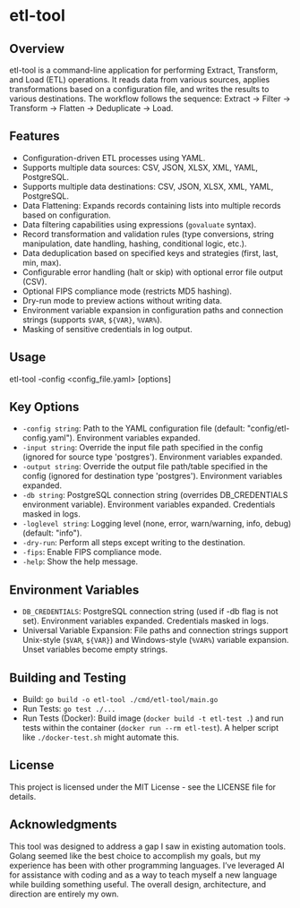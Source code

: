# etl-tool

## Overview

etl-tool is a command-line application for performing Extract, Transform, and Load (ETL) operations. It reads data from various sources, applies transformations based on a configuration file, and writes the results to various destinations. The workflow follows the sequence: Extract -> Filter -> Transform -> Flatten -> Deduplicate -> Load.

## Features

*   Configuration-driven ETL processes using YAML.
*   Supports multiple data sources: CSV, JSON, XLSX, XML, YAML, PostgreSQL.
*   Supports multiple data destinations: CSV, JSON, XLSX, XML, YAML, PostgreSQL.
*   Data Flattening: Expands records containing lists into multiple records based on configuration.
*   Data filtering capabilities using expressions (`govaluate` syntax).
*   Record transformation and validation rules (type conversions, string manipulation, date handling, hashing, conditional logic, etc.).
*   Data deduplication based on specified keys and strategies (first, last, min, max).
*   Configurable error handling (halt or skip) with optional error file output (CSV).
*   Optional FIPS compliance mode (restricts MD5 hashing).
*   Dry-run mode to preview actions without writing data.
*   Environment variable expansion in configuration paths and connection strings (supports `$VAR`, `${VAR}`, `%VAR%`).
*   Masking of sensitive credentials in log output.

## Usage

etl-tool -config <config_file.yaml> [options]

## Key Options

*   `-config string`: Path to the YAML configuration file (default: "config/etl-config.yaml"). Environment variables expanded.
*   `-input string`: Override the input file path specified in the config (ignored for source type 'postgres'). Environment variables expanded.
*   `-output string`: Override the output file path/table specified in the config (ignored for destination type 'postgres'). Environment variables expanded.
*   `-db string`: PostgreSQL connection string (overrides DB_CREDENTIALS environment variable). Environment variables expanded. Credentials masked in logs.
*   `-loglevel string`: Logging level (none, error, warn/warning, info, debug) (default: "info").
*   `-dry-run`: Perform all steps except writing to the destination.
*   `-fips`: Enable FIPS compliance mode.
*   `-help`: Show the help message.

## Environment Variables

*   `DB_CREDENTIALS`: PostgreSQL connection string (used if -db flag is not set). Environment variables expanded. Credentials masked in logs.
*   Universal Variable Expansion: File paths and connection strings support Unix-style (`$VAR`, `${VAR}`) and Windows-style (`%VAR%`) variable expansion. Unset variables become empty strings.

## Building and Testing

*   Build: `go build -o etl-tool ./cmd/etl-tool/main.go`
*   Run Tests: `go test ./...`
*   Run Tests (Docker): Build image (`docker build -t etl-test .`) and run tests within the container (`docker run --rm etl-test`). A helper script like `./docker-test.sh` might automate this.

## License

This project is licensed under the MIT License - see the LICENSE file for details.

## Acknowledgments
This tool was designed to address a gap I saw in existing automation tools. Golang seemed like the best choice to accomplish my goals, but my experience has been with other programming languages. I’ve leveraged AI for assistance with coding and as a way to teach myself a new language while building something useful. The overall design, architecture, and direction are entirely my own.
